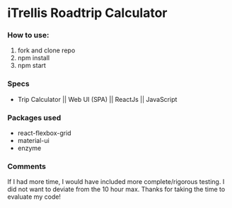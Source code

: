 # iTrellis Roadtrip Calculator

### How to use:
1. fork and clone repo
2. npm install
3. npm start

### Specs
* Trip Calculator || Web UI (SPA) || ReactJs || JavaScript

### Packages used
* react-flexbox-grid
* material-ui
* enzyme 

### Comments
If I had more time, I would have included more complete/rigorous testing. I did not want to deviate from the 10 hour max. Thanks for taking the time to evaluate my code!   
